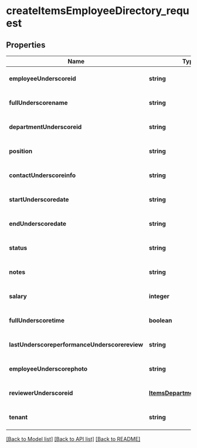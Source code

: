 # createItemsEmployeeDirectory_request

## Properties
Name | Type | Description | Notes
------------ | ------------- | ------------- | -------------
**employeeUnderscoreid** | **string** |  | [optional] [default to null]
**fullUnderscorename** | **string** |  | [optional] [default to null]
**departmentUnderscoreid** | **string** |  | [optional] [default to null]
**position** | **string** |  | [optional] [default to null]
**contactUnderscoreinfo** | **string** |  | [optional] [default to null]
**startUnderscoredate** | **string** |  | [optional] [default to null]
**endUnderscoredate** | **string** |  | [optional] [default to null]
**status** | **string** |  | [optional] [default to null]
**notes** | **string** |  | [optional] [default to null]
**salary** | **integer** |  | [optional] [default to null]
**fullUnderscoretime** | **boolean** |  | [optional] [default to null]
**lastUnderscoreperformanceUnderscorereview** | **string** |  | [optional] [default to null]
**employeeUnderscorephoto** | **string** |  | [optional] [default to null]
**reviewerUnderscoreid** | [**ItemsDepartmentManagerId**](ItemsDepartmentManagerId.md) |  | [optional] [default to null]
**tenant** | **string** |  | [optional] [default to null]

[[Back to Model list]](../README.md#documentation-for-models) [[Back to API list]](../README.md#documentation-for-api-endpoints) [[Back to README]](../README.md)


